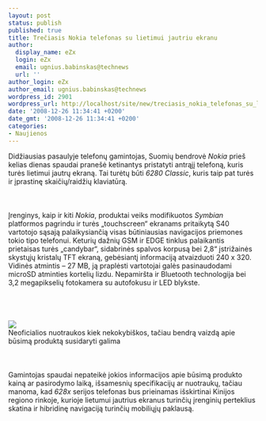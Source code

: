 ```yaml
---
layout: post
status: publish
published: true
title: Trečiasis Nokia telefonas su lietimui jautriu ekranu
author:
  display_name: eZx
  login: eZx
  email: ugnius.babinskas@technews
  url: ''
author_login: eZx
author_email: ugnius.babinskas@technews
wordpress_id: 2901
wordpress_url: http://localhost/site/new/treciasis_nokia_telefonas_su_lietimui_jautriu_ekranu/
date: '2008-12-26 11:34:41 +0200'
date_gmt: '2008-12-26 11:34:41 +0200'
categories:
- Naujienos
---
```

<p>Didžiausias pasaulyje telefonų gamintojas, Suomių bendrovė <i>Nokia</i> prieš kelias dienas spaudai pranešė ketinantys pristatyti antrąjį telefoną, kuris turės lietimui jautrų ekraną. Tai turėtų būti <i>6280 Classic</i>, kuris taip pat turės ir įprastinę skaičių/raidžių klaviatūrą.<br />
<br><br />
<br>Įrenginys, kaip ir kiti <i>Nokia</i>, produktai veiks modifikuotos <i>Symbian</i> platformos pagrindu ir turės „touchscreen“ ekranams pritaikytą S40 vartotojo sąsają palaikysiančią visas būtiniausias navigacijos priemones tokio tipo telefonui. Keturių dažnių GSM ir EDGE tinklus palaikantis prietaisas turės „candybar“, sidabrinės spalvos korpusą bei 2,8“ įstrižainės skystųjų kristalų TFT ekraną, gebėsiantį informaciją atvaizduoti 240 x 320. Vidinės atmintis – 27 MB, ją praplėsti vartotojai galės pasinaudodami microSD atminties kortelių lizdu. Nepamiršta ir Bluetooth technologija bei 3,2 megapikselių fotokamera su autofokusu ir LED blykste.<br />
<br><br />
<br><br><img src="http://www.technews.lt/upl/Failai/Nokia_6280_Classic.jpg"><br><span class="saltinis">Neoficialios nuotraukos kiek nekokybiškos, tačiau bendrą vaizdą apie būsimą produktą susidaryti galima</span><br />
<br><br />
<br>Gamintojas spaudai nepateikė jokios informacijos apie būsimą produkto kainą ar pasirodymo laiką, išsamesnių specifikacijų ar nuotraukų, tačiau manoma, kad <i>628x</i> serijos telefonas bus prieinamas išskirtinai Kinijos regiono rinkoje, kurioje lietumui jautrius ekranus turinčių įrenginių perteklius skatina ir hibridinę navigaciją turinčių mobiliųjų paklausą.<br />
<br><br />
<br><br />
<br></p>
